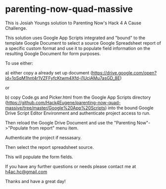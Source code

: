 # parenting-now-quad-massive

This is Josiah Youngs solution to Parenting Now's Hack 4 A Cause Challenge.

This solution uses Google App Scripts integrated and "bound" to the template Google Document to select a source Google Spreadsheet report of a specific custom format and use it to populate field information on the resulting Google Document for form purposes.

To use either: 

a) either copy a already set up document (https://drive.google.com/open?id=1oSqM1hnt4r1VZFFyfcKtwm4Xfd-j1UciAMu7asGD_8E)

or 

b) copy Code.gs and Picker.html from the Google App Scripts directory (https://github.com/Hack4Eugene/parenting-now-quad-massive/tree/master/Google%20App%20Scripts) into the bound Google Drive Script Editor Environment and authenticate project access to run.

Then reload the Google Drive Document and use the "Parenting Now"->"Populate from report" menu item.

Authenticate the project if nessasary.

Then select the report spreadsheet source.

This will populate the form fields.

If you have any further questions or needs please contact me at h4ac.hc@gmail.com

Thanks and have a great day! 
